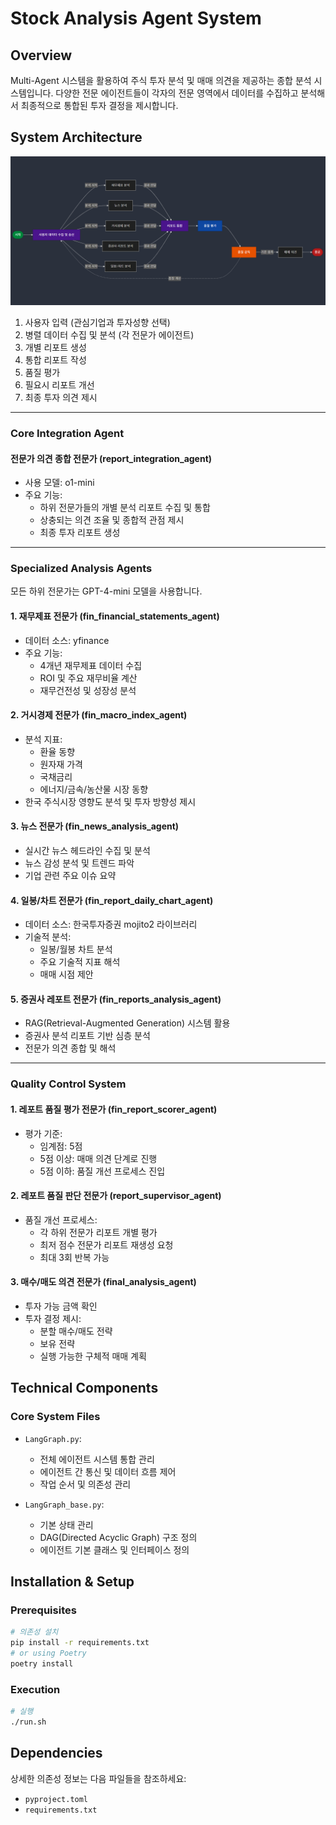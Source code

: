 # Stock Analysis Agent System

## Overview
Multi-Agent 시스템을 활용하여 주식 투자 분석 및 매매 의견을 제공하는 종합 분석 시스템입니다. 다양한 전문 에이전트들이 각자의 전문 영역에서 데이터를 수집하고 분석해서 최종적으로 통합된 투자 결정을 제시합니다.

## System Architecture

![시스템 구조도](../docs/image.png)


1. 사용자 입력 (관심기업과 투자성향 선택)
2. 병렬 데이터 수집 및 분석 (각 전문가 에이전트)
3. 개별 리포트 생성
4. 통합 리포트 작성
5. 품질 평가
6. 필요시 리포트 개선
7. 최종 투자 의견 제시

---
### Core Integration Agent

#### 전문가 의견 종합 전문가 (report_integration_agent)
- 사용 모델: o1-mini
- 주요 기능:
  - 하위 전문가들의 개별 분석 리포트 수집 및 통합
  - 상충되는 의견 조율 및 종합적 관점 제시
  - 최종 투자 리포트 생성
---
### Specialized Analysis Agents

모든 하위 전문가는 GPT-4-mini 모델을 사용합니다.

#### 1. 재무제표 전문가 (fin_financial_statements_agent)
- 데이터 소스: yfinance
- 주요 기능:
  - 4개년 재무제표 데이터 수집
  - ROI 및 주요 재무비율 계산
  - 재무건전성 및 성장성 분석

#### 2. 거시경제 전문가 (fin_macro_index_agent)
- 분석 지표:
  - 환율 동향
  - 원자재 가격
  - 국채금리
  - 에너지/금속/농산물 시장 동향
- 한국 주식시장 영향도 분석 및 투자 방향성 제시

#### 3. 뉴스 전문가 (fin_news_analysis_agent)
- 실시간 뉴스 헤드라인 수집 및 분석
- 뉴스 감성 분석 및 트렌드 파악
- 기업 관련 주요 이슈 요약

#### 4. 일봉/차트 전문가 (fin_report_daily_chart_agent)
- 데이터 소스: 한국투자증권 mojito2 라이브러리
- 기술적 분석:
  - 일봉/월봉 차트 분석
  - 주요 기술적 지표 해석
  - 매매 시점 제안

#### 5. 증권사 레포트 전문가 (fin_reports_analysis_agent)
- RAG(Retrieval-Augmented Generation) 시스템 활용
- 증권사 분석 리포트 기반 심층 분석
- 전문가 의견 종합 및 해석

---

### Quality Control System

#### 1. 레포트 품질 평가 전문가 (fin_report_scorer_agent)

- 평가 기준:
  - 임계점: 5점
  - 5점 이상: 매매 의견 단계로 진행
  - 5점 이하: 품질 개선 프로세스 진입

#### 2. 레포트 품질 판단 전문가 (report_supervisor_agent)

- 품질 개선 프로세스:
  - 각 하위 전문가 리포트 개별 평가
  - 최저 점수 전문가 리포트 재생성 요청
  - 최대 3회 반복 가능

#### 3. 매수/매도 의견 전문가 (final_analysis_agent)

- 투자 가능 금액 확인
- 투자 결정 제시:
  - 분할 매수/매도 전략
  - 보유 전략
  - 실행 가능한 구체적 매매 계획

## Technical Components

### Core System Files
- `LangGraph.py`: 
  - 전체 에이전트 시스템 통합 관리
  - 에이전트 간 통신 및 데이터 흐름 제어
  - 작업 순서 및 의존성 관리

- `LangGraph_base.py`:
  - 기본 상태 관리
  - DAG(Directed Acyclic Graph) 구조 정의
  - 에이전트 기본 클래스 및 인터페이스 정의

## Installation & Setup

### Prerequisites
```bash
# 의존성 설치
pip install -r requirements.txt
# or using Poetry
poetry install
```

### Execution
```bash
# 실행
./run.sh
```

## Dependencies
상세한 의존성 정보는 다음 파일들을 참조하세요:
- `pyproject.toml`
- `requirements.txt`
